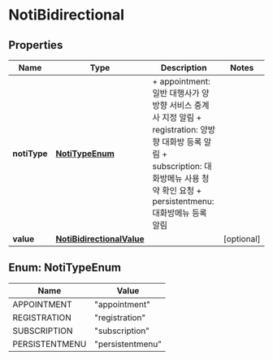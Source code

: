 

# NotiBidirectional


## Properties

| Name | Type | Description | Notes |
|------------ | ------------- | ------------- | -------------|
|**notiType** | [**NotiTypeEnum**](#NotiTypeEnum) | + appointment: 일반 대행사가 양방향 서비스 중계사 지정 알림 + registration: 양방향 대화방 등록 알림 + subscription: 대화방메뉴 사용 청약 확인 요청 + persistentmenu: 대화방메뉴 등록 알림  |  |
|**value** | [**NotiBidirectionalValue**](NotiBidirectionalValue.md) |  |  [optional] |



## Enum: NotiTypeEnum

| Name | Value |
|---- | -----|
| APPOINTMENT | &quot;appointment&quot; |
| REGISTRATION | &quot;registration&quot; |
| SUBSCRIPTION | &quot;subscription&quot; |
| PERSISTENTMENU | &quot;persistentmenu&quot; |



